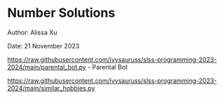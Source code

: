 # Number Solutions

Author: Alissa Xu

Date: 21 November 2023

https://raw.githubusercontent.com/ivysauruss/slss-programming-2023-2024/main/parental_bot.py - Parental Bot

https://raw.githubusercontent.com/ivysauruss/slss-programming-2023-2024/main/similar_hobbies.py



